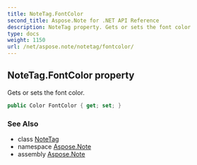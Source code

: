 ```yaml
---
title: NoteTag.FontColor
second_title: Aspose.Note for .NET API Reference
description: NoteTag property. Gets or sets the font color
type: docs
weight: 1150
url: /net/aspose.note/notetag/fontcolor/
---
```

## NoteTag.FontColor property

Gets or sets the font color.

```csharp
public Color FontColor { get; set; }
```

### See Also

* class [NoteTag](../)
* namespace [Aspose.Note](../../notetag/)
* assembly [Aspose.Note](../../../)



